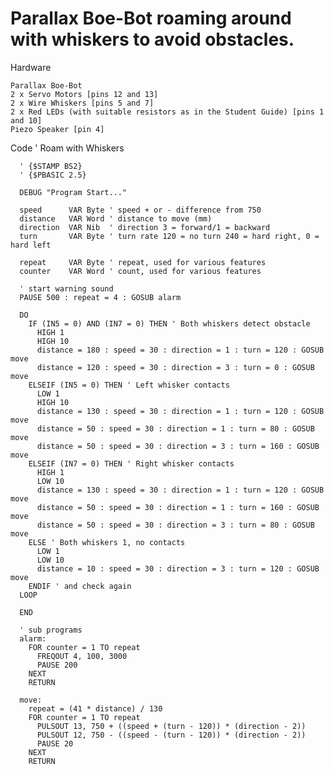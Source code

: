 # Parallax Boe-Bot roaming around with whiskers to avoid obstacles.

Hardware

    Parallax Boe-Bot
    2 x Servo Motors [pins 12 and 13]
    2 x Wire Whiskers [pins 5 and 7]
    2 x Red LEDs (with suitable resistors as in the Student Guide) [pins 1 and 10]
    Piezo Speaker [pin 4]
    
Code
      ' Roam with Whiskers

      ' {$STAMP BS2}
      ' {$PBASIC 2.5}

      DEBUG "Program Start..."

      speed      VAR Byte ' speed + or - difference from 750
      distance   VAR Word ' distance to move (mm)
      direction  VAR Nib  ' direction 3 = forward/1 = backward
      turn       VAR Byte ' turn rate 120 = no turn 240 = hard right, 0 = hard left

      repeat     VAR Byte ' repeat, used for various features
      counter    VAR Word ' count, used for various features

      ' start warning sound
      PAUSE 500 : repeat = 4 : GOSUB alarm

      DO
        IF (IN5 = 0) AND (IN7 = 0) THEN ' Both whiskers detect obstacle
          HIGH 1
          HIGH 10
          distance = 180 : speed = 30 : direction = 1 : turn = 120 : GOSUB move
          distance = 120 : speed = 30 : direction = 3 : turn = 0 : GOSUB move
        ELSEIF (IN5 = 0) THEN ' Left whisker contacts
          LOW 1
          HIGH 10
          distance = 130 : speed = 30 : direction = 1 : turn = 120 : GOSUB move
          distance = 50 : speed = 30 : direction = 1 : turn = 80 : GOSUB move
          distance = 50 : speed = 30 : direction = 3 : turn = 160 : GOSUB move
        ELSEIF (IN7 = 0) THEN ' Right whisker contacts
          HIGH 1
          LOW 10
          distance = 130 : speed = 30 : direction = 1 : turn = 120 : GOSUB move
          distance = 50 : speed = 30 : direction = 1 : turn = 160 : GOSUB move
          distance = 50 : speed = 30 : direction = 3 : turn = 80 : GOSUB move
        ELSE ' Both whiskers 1, no contacts
          LOW 1
          LOW 10
          distance = 10 : speed = 30 : direction = 3 : turn = 120 : GOSUB move
        ENDIF ' and check again
      LOOP

      END

      ' sub programs
      alarm:
        FOR counter = 1 TO repeat
          FREQOUT 4, 100, 3000
          PAUSE 200
        NEXT
        RETURN

      move:
        repeat = (41 * distance) / 130
        FOR counter = 1 TO repeat
          PULSOUT 13, 750 + ((speed + (turn - 120)) * (direction - 2))
          PULSOUT 12, 750 - ((speed - (turn - 120)) * (direction - 2))
          PAUSE 20
        NEXT
        RETURN
